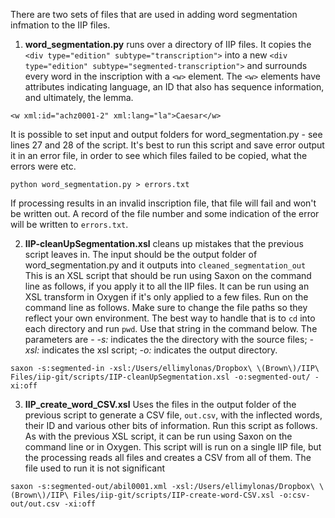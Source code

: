 There are two sets of files that are used in adding word segmentation infmation to the IIP files.
1. **word_segmentation.py** runs over a directory of IIP files. It copies the `<div type="edition" subtype="transcription">` into a new `<div type="edition" subtype="segmented-transcription">` and surrounds every word in the inscription with a `<w>` element. The `<w>` elements have attributes indicating language, an ID that also has sequence information, and ultimately, the lemma.
  
  `<w xml:id="achz0001-2" xml:lang="la">Caesar</w>`
  
  It is possible to set input and output folders for word_segmentation.py - see lines 27 and 28 of the script. 
  It's best to run this script and save error output it in an error file, in order to see which files failed to be copied, what the errors were etc.
  
  `python word_segmentation.py > errors.txt`
  
  If processing results in an invalid inscription file, that file will fail and won't be written out. A record of the file number and some indication of the error will be written to  `errors.txt`. 
  
  2. **IIP-cleanUpSegmentation.xsl** cleans up mistakes that the previous script leaves in. The input should be the output folder of word_segmentation.py and it outputs into `cleaned_segmentation_out` This is an XSL script that should be run using Saxon on the command line as follows, if you apply it to all the IIP files. It can be run using an XSL transform in Oxygen if it's only applied to a few files. Run on the command line as follows. Make sure to change the file paths so they reflect your own environment. The best way to handle that is to `cd` into each directory and run `pwd`. Use that string in the command below. The parameters are - *-s:* indicates the the directory with the source files; *-xsl:* indicates the xsl script; *-o:* indicates the output directory. 
  
  `saxon -s:segmented-in -xsl:/Users/ellimylonas/Dropbox\ \(Brown\)/IIP\ Files/iip-git/scripts/IIP-cleanUpSegmentation.xsl -o:segmented-out/ -xi:off`
  
  3. **IIP_create_word_CSV.xsl** Uses the files in the output folder of the previous script to generate a CSV file, `out.csv`, with the inflected words, their ID and various other bits of information. Run this script as follows. As with the previous XSL script, it can be run using Saxon on the command line or in Oxygen. This script will is run on a single IIP file, but the processing reads all files and creates a CSV from all of them. The file used to run it is not significant
  
  `saxon -s:segmented-out/abil0001.xml -xsl:/Users/ellimylonas/Dropbox\ \(Brown\)/IIP\ Files/iip-git/scripts/IIP-create-word-CSV.xsl -o:csv-out/out.csv -xi:off`
  





